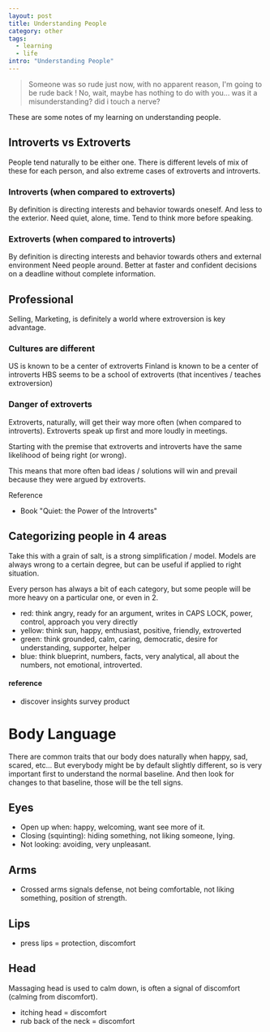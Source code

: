 ```yaml
---
layout: post
title: Understanding People
category: other
tags:
  - learning
  - life
intro: "Understanding People"
---
```


> Someone was so rude just now, with no apparent reason, I'm going to be rude back ! No, wait, maybe has nothing to do with you... was it a misunderstanding? did i touch a nerve?

These are some notes of my learning on understanding people.

## Introverts vs Extroverts
People tend naturally to be either one. There is different levels of mix of these for each person, and also extreme cases of extroverts and introverts.

### Introverts (when compared to extroverts)
By definition is directing interests and behavior towards oneself. And less to the exterior.
Need quiet, alone, time.
Tend to think more before speaking.

### Extroverts (when compared to introverts)
By definition is directing interests and behavior towards others and external environment
Need people around.
Better at faster and confident decisions on a deadline without complete information.

## Professional
Selling, Marketing, is definitely a world where extroversion is key advantage.

### Cultures are different
US is known to be a center of extroverts
Finland is known to be a center of introverts
HBS seems to be a school of extroverts (that incentives / teaches extroversion)

### Danger of extroverts
Extroverts, naturally, will get their way more often (when compared to introverts).
Extroverts speak up first and more loudly in meetings.

Starting with the premise that extroverts and introverts have the same likelihood of being right (or wrong).

This means that more often bad ideas / solutions will win and prevail because they were argued by extroverts.

Reference
- Book "Quiet: the Power of the Introverts"


## Categorizing people in 4 areas

Take this with a grain of salt, is a strong simplification / model. Models are always wrong to a certain degree, but can be useful if applied to right situation.

Every person has always a bit of each category, but some people will be more heavy on a particular one, or even in 2.

- red: think angry, ready for an argument, writes in CAPS LOCK, power, control, approach you very directly
- yellow: think sun, happy, enthusiast, positive, friendly, extroverted
- green: think grounded, calm, caring, democratic, desire for understanding, supporter, helper
- blue: think blueprint, numbers, facts, very analytical, all about the numbers, not emotional, introverted.

#### reference
- discover insights survey product


# Body Language

There are common traits that our body does naturally when happy, sad, scared, etc...
But everybody might be by default slightly different, so is very important first to understand the normal baseline.
And then look for changes to that baseline, those will be the tell signs.

## Eyes

- Open up when: happy, welcoming, want see more of it.
- Closing (squinting): hiding something, not liking someone, lying.
- Not looking: avoiding, very unpleasant.

## Arms

- Crossed arms signals defense, not being comfortable, not liking something, position of strength.

## Lips
- press lips = protection, discomfort

## Head

Massaging head is used to calm down, is often a signal of discomfort (calming from discomfort).

- itching head = discomfort
- rub back of the neck = discomfort

